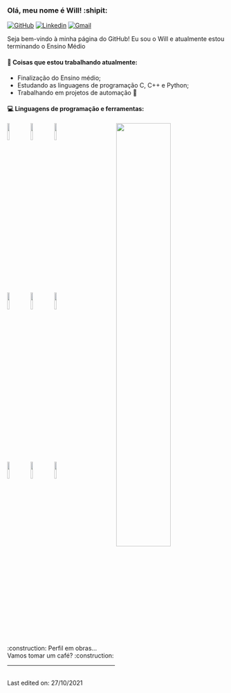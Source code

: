 ### Olá, meu nome é Will! :shipit:

[![GitHub](https://img.shields.io/badge/-Github-000?style=flat&logo=Github&logoColor=white)](https://github.com/Mr-maike)
[![Linkedin](https://img.shields.io/badge/-LinkedIn-blue?style=flat&logo=Linkedin&logoColor=white)](https://www.linkedin.com/in/maike-heris-do-amaral-belarmino-643483205/)
[![Gmail](https://img.shields.io/badge/-Gmail-c14438?style=flat&logo=Gmail&logoColor=white)](mailto:kwteengbi@gmail.com)

Seja bem-vindo à minha página do GitHub! Eu sou o Will e atualmente estou terminando o Ensino Médio



#### 🌱 Coisas que estou trabalhando atualmente:
  - Finalização do Ensino médio;
  - Estudando as linguagens de programação C, C++ e Python;
  - Trabalhando em projetos de automação 🚀

#### :computer: Linguagens de programação e ferramentas: 
<p>
  
  <img width="50%" align="right" src="https://github-readme-stats.vercel.app/api?username=kwteen&show_icons=true&hide_border=true" />
  
  <code><img width="10%" src="https://www.vectorlogo.zone/logos/python/python-ar21.svg"></code>
  <code><img width="10%" src="https://www.vectorlogo.zone/logos/pocoo_flask/pocoo_flask-ar21.svg"></code>
  <code><img width="10%" src="https://www.vectorlogo.zone/logos/opencv/opencv-ar21.svg"></code>
  <br />
  <code><img width="10%" src="https://www.vectorlogo.zone/logos/w3_html5/w3_html5-ar21.svg"></code>
  <code><img width="10%" src="https://www.vectorlogo.zone/logos/netlifyapp_watercss/netlifyapp_watercss-ar21.svg"></code>
  <code><img width="10%" src="https://www.vectorlogo.zone/logos/javascript/javascript-ar21.svg"></code>
  <br />
  <code><img width="10%" src="https://www.vectorlogo.zone/logos/mysql/mysql-ar21.svg"></code>
  <code><img width="10%" src="https://www.vectorlogo.zone/logos/git-scm/git-scm-ar21.svg"></code>
  <code><img width="10%" src="https://www.vectorlogo.zone/logos/visualstudio_code/visualstudio_code-ar21.svg"></code>
</p>
<br />
:construction: Perfil em obras... Vamos tomar um café? :construction:

-----------------------------------------

<br />
Last edited on: 27/10/2021
